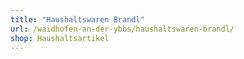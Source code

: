 ```yaml
---
title: "Haushaltswaren Brandl"
url: /waidhofen-an-der-ybbs/haushaltswaren-brandl/
shop: Haushaltsartikel
---
```

